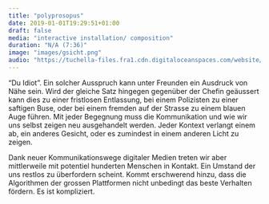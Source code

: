 ```yaml
---
title: "polyprosopus"
date: 2019-01-01T19:29:51+01:00
draft: false
media: "interactive installation/ composition"
duration: "N/A (7:36)"
image: "images/gsicht.png"
audio: "https://tuchella-files.fra1.cdn.digitaloceanspaces.com/website/polyprosopus-stereo.mp3"
---
```


“Du Idiot”. Ein solcher Ausspruch kann unter Freunden ein Ausdruck von Nähe sein. Wird der gleiche Satz hingegen gegenüber der Chefin geäussert kann dies zu einer fristlosen Entlassung, bei einem Polizisten zu einer saftigen Buse, oder bei einem fremden auf der Strasse zu einem blauen Auge führen. 
Mit jeder Begegnung muss die Kommunikation und wie wir uns selbst zeigen neu ausgehandelt werden. Jeder Kontext verlangt einem ab, ein anderes Gesicht, oder es zumindest in einem anderen Licht zu zeigen. 

Dank neuer Kommunikationswege digitaler Medien treten wir aber mittlerweile mit potentiel hunderten Menschen in Kontakt. Ein Umstand der uns restlos zu überfordern scheint. Kommt erschwerend hinzu, dass die Algorithmen der grossen Plattformen nicht unbedingt  das beste Verhalten fördern. Es ist kompliziert.   
